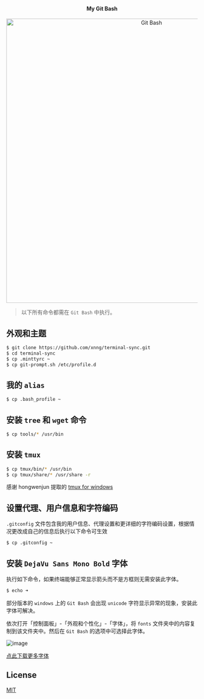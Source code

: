 <h4 align="center"> My Git Bash</h4>
<p align="center">
    <img alt="Git Bash" src="https://user-images.githubusercontent.com/38936252/47200745-df0e7300-d3a9-11e8-96b3-7302e3634027.png" width="749">
</p>

>以下所有命令都需在 `Git Bash` 中执行。

## 外观和主题

```bash
$ git clone https://github.com/xnng/terminal-sync.git
$ cd terminal-sync
$ cp .minttyrc ~
$ cp git-prompt.sh /etc/profile.d
```

## 我的 `alias`

```bash
$ cp .bash_profile ~
```

## 安装 `tree` 和 `wget` 命令

```bash
$ cp tools/* /usr/bin
```

## 安装 `tmux`

```bash
$ cp tmux/bin/* /usr/bin
$ cp tmux/share/* /usr/share -r
```

感谢 hongwenjun 提取的 [tmux for windows](https://github.com/hongwenjun/tmux_for_windows)

## 设置代理、用户信息和字符编码

`.gitconfig` 文件包含我的用户信息、代理设置和更详细的字符编码设置，根据情况更改成自己的信息后执行以下命令可生效

```bash
$ cp .gitconfig ~
```

## 安装 `DejaVu Sans Mono Bold` 字体

执行如下命令，如果终端能够正常显示箭头而不是方框则无需安装此字体。

```bash
$ echo ➜
```

部分版本的 `windows` 上的 `Git Bash` 会出现 `unicode` 字符显示异常的现象，安装此字体可解决。

依次打开「控制面板」-「外观和个性化」-「字体」，将 `fonts` 文件夹中的内容复制到该文件夹中。然后在 `Git Bash` 的选项中可选择此字体。

![image](https://user-images.githubusercontent.com/38936252/48838951-e2d84f80-edc4-11e8-9556-b29e26cab818.png)

[点此下载更多字体](https://github.com/powerline/fonts)

## License

[MIT](./LICENSE)
